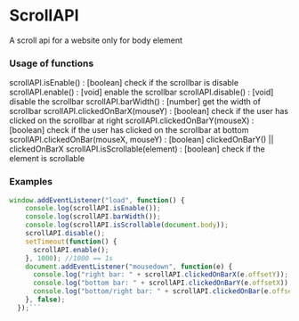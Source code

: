 # ScrollAPI
A scroll api for a website only for body element

### Usage of functions
  scrollAPI.isEnable() : [boolean] check if the scrollbar is disable
  scrollAPI.enable() : [void] enable the scrollbar
  scrollAPI.disable() : [void] disable the scrollbar
  scrollAPI.barWidth() : [number] get the width of scrollbar
  scrollAPI.clickedOnBarX(mouseY) : [boolean] check if the user has clicked on the scrollbar at right
  scrollAPI.clickedOnBarY(mouseX) : [boolean] check if the user has clicked on the scrollbar at bottom
  scrollAPI.clickedOnBar(mouseX, mouseY) : [boolean] clickedOnBarY() || clickedOnBarX
  scrollAPI.isScrollable(element) : [boolean] check if the element is scrollable
  
### Examples
  ```javascript
  window.addEventListener("load", function() {
      console.log(scrollAPI.isEnable());
      console.log(scrollAPI.barWidth());
      console.log(scrollAPI.isScrollable(document.body));
      scrollAPI.disable();
      setTimeout(function() {
        scrollAPI.enable();
      }, 1000); //1000 == 1s
      document.addEventListener("mousedown", function(e) {
        console.log("right bar: " + scrollAPI.clickedOnBarX(e.offsetY));
        console.log("bottom bar: " + scrollAPI.clickedOnBarY(e.offsetX));
        console.log("bottom/right bar: " + scrollAPI.clickedOnBar(e.offsetX, e.offsetY));
      }, false);
    });```

